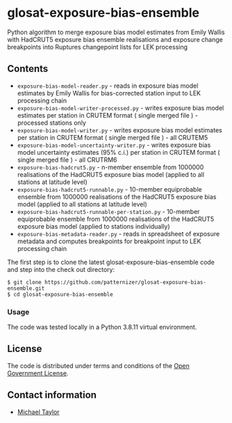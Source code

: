 # glosat-exposure-bias-ensemble

Python algorithm to merge exposure bias model estimates from Emily Wallis with HadCRUT5 exposure bias ensemble realisations and exposure change breakpoints into Ruptures changepoint lists for LEK processing

## Contents

* `exposure-bias-model-reader.py` - reads in exposure bias model estimates by Emily Wallis for bias-corrected station input to LEK processing chain 
* `exposure-bias-model-writer-processed.py` - writes exposure bias model estimates per station in CRUTEM format ( single merged file ) - processed stations only
* `exposure-bias-model-writer.py` - writes exposure bias model estimates per station in CRUTEM format ( single merged file ) - all CRUTEM5
* `exposure-bias-model-uncertainty-writer.py` - writes exposure bias model uncertainty estimates (95% c.i.) per station in CRUTEM format ( single merged file ) - all CRUTRM6
* `exposure-bias-hadcrut5.py` - n-member ensemble from 1000000 realisations of the HadCRUT5 exposure bias model (applied to all stations at latitude level)
* `exposure-bias-hadcrut5-runnable.py` - 10-member equiprobable ensemble from 1000000 realisations of the HadCRUT5 exposure bias model (applied to all stations at latitude level)
* `exposure-bias-hadcrut5-runnable-per-station.py` - 10-member equiprobable ensemble from 1000000 realisations of the HadCRUT5 exposure bias model (applied to stations individually)
* `exposure-bias-metadata-reader.py` - reads in spreadsheet of exposure metadata and computes breakpoints for breakpoint input to LEK processing chain

The first step is to clone the latest glosat-exposure-bias-ensemble code and step into the check out directory: 

    $ git clone https://github.com/patternizer/glosat-exposure-bias-ensemble.git
    $ cd glosat-exposure-bias-ensemble

### Usage

The code was tested locally in a Python 3.8.11 virtual environment.
  
## License

The code is distributed under terms and conditions of the [Open Government License](http://www.nationalarchives.gov.uk/doc/open-government-licence/version/3/).

## Contact information

* [Michael Taylor](michael.a.taylor@uea.ac.uk)



